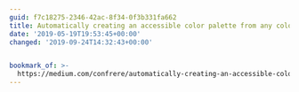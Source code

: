 ```yaml
---
guid: f7c18275-2346-42ac-8f34-0f3b331fa662
title: Automatically creating an accessible color palette from any color? Sure!
date: '2019-05-19T19:53:45+00:00'
changed: '2019-09-24T14:32:43+00:00'


bookmark_of: >-
  https://medium.com/confrere/automatically-creating-an-accessible-color-palette-from-any-color-sure-e735c3f2f45e
---
```


